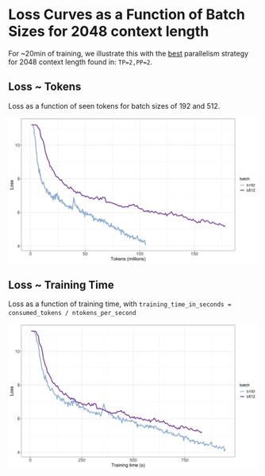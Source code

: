 # Loss Curves as a Function of Batch Sizes for 2048 context length

For ~20min of training, we illustrate this with the [best](parallelism.md#comparisons-for-different-parallelism-strategies-for-2048-context-length) parallelism strategy for 2048 context length found in: `TP=2,PP=2`.

## Loss ~ Tokens

Loss as a function of seen tokens for batch sizes of 192 and 512.

![loss_as_a_function_of_seen_tokens](./plots/loss_tokens.png)

## Loss ~ Training Time

Loss as a function of training time, with `training_time_in_seconds = consumed_tokens / ntokens_per_second`

![loss_as_a_function_of_training_tokens](./plots/loss_training_time.png)

